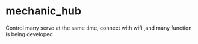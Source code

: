 # mechanic_hub
Control many servo at the same time, connect with wifi ,and many function is being developed
